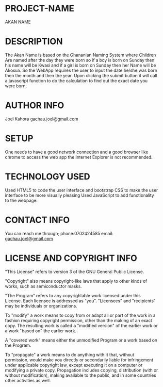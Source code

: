 # PROJECT-NAME
AKAN NAME
# DESCRIPTION
The Akan Name is based on the Ghananian Naming System where Children Are named after
the day they were born so if a boy is born on Sunday then his name will be Kwasi and
if a girl is born on Sunday then her Name will be Akosua. So the WebApp requires the 
user to input the date he/she was born then the month and then the year. Upon clicking
the submit button it will call a javascript function to do the calculation to find out 
the exact date you were born.

# AUTHOR INFO
Joel Kahora 
gachau.joel@gmail.com

# SETUP
One needs to have a good network connection and a good browser like chrome to access the web app
the Internet Explorer is not recommended.

# TECHNOLOGY USED
Used HTML5 to code the user interface and bootstrap CSS to make the user interface to be more visually pleasing
Used JavaScript to add functionality to the webpage.

# CONTACT INFO
You can reach me through;
phone:0702424585 
email: gachau.joel@gmail.com

# LICENSE AND COPYRIGHT INFO
"This License" refers to version 3 of the GNU General Public License.

  "Copyright" also means copyright-like laws that apply to other kinds of
works, such as semiconductor masks.

  "The Program" refers to any copyrightable work licensed under this
License.  Each licensee is addressed as "you".  "Licensees" and
"recipients" may be individuals or organizations.

  To "modify" a work means to copy from or adapt all or part of the work
in a fashion requiring copyright permission, other than the making of an
exact copy.  The resulting work is called a "modified version" of the
earlier work or a work "based on" the earlier work.

  A "covered work" means either the unmodified Program or a work based
on the Program.

  To "propagate" a work means to do anything with it that, without
permission, would make you directly or secondarily liable for
infringement under applicable copyright law, except executing it on a
computer or modifying a private copy.  Propagation includes copying,
distribution (with or without modification), making available to the
public, and in some countries other activities as well.